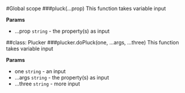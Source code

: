 #Global scope
<a name="pluck"></a>
###pluck(...prop)
This function takes variable input

**Params**

- ...prop `string` - the property(s) as input

<a name="Plucker"></a>

##class: Plucker
<a name="Plucker#doPluck"></a>
###plucker.doPluck(one, ...args, ...three)
This function takes variable input

**Params**

- one `string` - an input
- ...args `string` - the property(s) as input
- ...three `string` - more input

